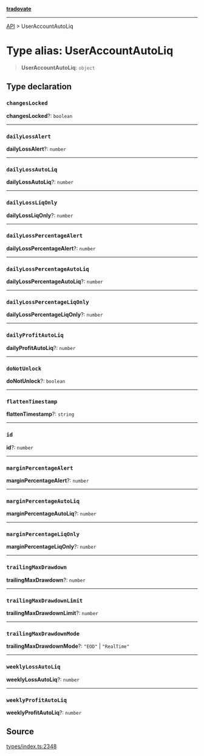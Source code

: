 [**tradovate**](../README.md)

***

[API](../API.md) > UserAccountAutoLiq

# Type alias: UserAccountAutoLiq

> **UserAccountAutoLiq**: `object`

## Type declaration

### `changesLocked`

**changesLocked**?: `boolean`

***

### `dailyLossAlert`

**dailyLossAlert**?: `number`

***

### `dailyLossAutoLiq`

**dailyLossAutoLiq**?: `number`

***

### `dailyLossLiqOnly`

**dailyLossLiqOnly**?: `number`

***

### `dailyLossPercentageAlert`

**dailyLossPercentageAlert**?: `number`

***

### `dailyLossPercentageAutoLiq`

**dailyLossPercentageAutoLiq**?: `number`

***

### `dailyLossPercentageLiqOnly`

**dailyLossPercentageLiqOnly**?: `number`

***

### `dailyProfitAutoLiq`

**dailyProfitAutoLiq**?: `number`

***

### `doNotUnlock`

**doNotUnlock**?: `boolean`

***

### `flattenTimestamp`

**flattenTimestamp**?: `string`

***

### `id`

**id**?: `number`

***

### `marginPercentageAlert`

**marginPercentageAlert**?: `number`

***

### `marginPercentageAutoLiq`

**marginPercentageAutoLiq**?: `number`

***

### `marginPercentageLiqOnly`

**marginPercentageLiqOnly**?: `number`

***

### `trailingMaxDrawdown`

**trailingMaxDrawdown**?: `number`

***

### `trailingMaxDrawdownLimit`

**trailingMaxDrawdownLimit**?: `number`

***

### `trailingMaxDrawdownMode`

**trailingMaxDrawdownMode**?: `"EOD"` \| `"RealTime"`

***

### `weeklyLossAutoLiq`

**weeklyLossAutoLiq**?: `number`

***

### `weeklyProfitAutoLiq`

**weeklyProfitAutoLiq**?: `number`

## Source

[types/index.ts:2348](https://github.com/cgilly2fast/tradovate-typescript/blob/b1caea5/src/types/index.ts#L2348)
